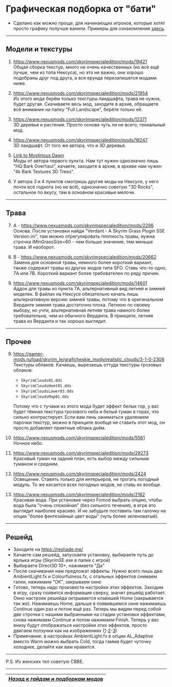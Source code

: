 # Графическая подборка от "бати"

+ Сделано как можно проще, для начинающих игроков, которые хотят просто графику получше ванили. Примеры для ознакомления [здесь](https://mega.nz/#F!r5JWFaBC!CYIMG98voiWmhPHRSIZbjg).

------

## Модели и текстуры

1) https://www.nexusmods.com/skyrimspecialedition/mods/19421  
Общая сборка текстур, много не очень качественных (но всё ещё лучше, чем из топа Нексуса), но это не важно, они хорошо подобраны друг под друга, а вся ерунда перезапишется модами ниже.

2) https://www.nexusmods.com/skyrimspecialedition/mods/21954  
Из этого мода берём только текстуры ландшафта, трава не нужна, будет другая. Скачиваете весь мод, заходите в архив, обращаете всё внимание на папку "Full Landscape", берёте только её.

3) https://www.nexusmods.com/skyrimspecialedition/mods/12371  
3D деревья и растения. Просто основа чуть ли не всего, гениальный мод.

4) https://www.nexusmods.com/skyrimspecialedition/mods/18247  
3D ландшафт. От того же автора, что и 3D деревья.

5) [Link to Mystirious Dawn](https://mega.nz/#F!P8B2DKDL!ThFYR7QP0Av-HW1l9AQYRQ)  
Моды от автора первого пункта. Нам тут нужен однозначно лишь "HQ Bark Overhaul", качаете, заходите в архив, в архиве нам нужен "4k Bark Textures 3D Trees".

6) У автора 3 и 4 пунктов смотришь другие моды на Нексусе, у него почти всё годнота (но не всё), однозначно советую "3D Rocks", остальное по вкусу, там в основном красивые мелочи.

------

## Трава

7) A - https://www.nexusmods.com/skyrimspecialedition/mods/2296  
Основа. После установки найди "Verdant - A Skyrim Grass Plugin SSE Version.ini", там можно отрегулировать плотность травы, нужна строчка iMinGrassSize=60 - чем больше значение, тем меньше трава. И наоборот.

7) B - https://www.nexusmods.com/skyrimspecialedition/mods/20662  
Замена для основной травы, немного более короткий вариант, также содержит травы из других модов типа SFO. Ставь что-то одно, 7A или 7B. Короткий вариант более требователен по ряду причин.

8) https://www.nexusmods.com/skyrimspecialedition/mods/14601  
Аддон для травы из пункта 7A, альтернативный вид летней и зимней моделек. В файлах на Нексусе обязательно качать лишь альтернативную версию зимней травы, потому что в оригинальном Верданте зимняя трава достаточно плоха. Летнюю по своему выбору, но учти, альтернативная летняя трава намного более требовательна, чем из обычного Верданта. В принципе, летняя трава из Верданта и так хорошо выглядит.

------

## Прочее

9) https://gamer-mods.ru/load/skyrim_le/graficheskie_mody/realistic_clouds/3-1-0-2308  
Текстуры облаков. Качаешь, вырезаешь оттуда текстуры грозовых облаков:

    + `SkyrimClouds01.dds`  
    + `SkyrimCloudsHeet01.dds`  
    + `SkyrimCloudsLower03.dds`  
    + `SkyrimCloudsMap01.dds`

    Потому что с тучами из этого мода будет эффект белых гор, у вас будет тёмная текстура грозового неба и белый туман в горах, что сильно контрастирует. Если вам лень заниматься удалением парочки текстур, можно в принципе вообще не ставить этот мод, он просто добавляет приятные облака днём.

10) https://www.nexusmods.com/skyrimspecialedition/mods/5561  
Ночное небо.

11) https://www.nexusmods.com/skyrimspecialedition/mods/29273  
Красивый туман на задний план, есть выбор между сильным туманом и средним.

12) https://www.nexusmods.com/skyrimspecialedition/mods/2424  
Освещение. Ставить только для интерьеров, не трогать погодный модуль. То же касается всех погодных модов, не ставь их вообще.

13) https://www.nexusmods.com/skyrimspecialedition/mods/2182  
Красивая вода. При установке через Fomod выбрать опцию, чтобы вода была "очень спокойная" (без сильного течения), в игре это выглядит наиболее красиво. И не забудьте поставить там галочку на опции "более фентезийный цвет воды" (чуть более зеленоватый).

------

## Решейд

+ Заходите на https://reshade.me/
+ Качаете сам решейд, запускаете установку, выбираете путь до ярлыка игры (SkyrimSE.exe в папке с игрой)
+ Выбираете Direct3D 10+, нажимаете "Да"
+ После скачивания нам предложат эффекты. Нужно всего лишь два: AmbientLight.fx и Colourfulness.fx, с отальных эффектов снимаем галки, нажимаем "ОК", закрываем окно
+ Готово, теперь надо произвести настройки этих эффектов. Заходим в игру, сразу появится информация сверху, значит решейд работает. Окно настроек решейда октрывается клавишей Home (закрывается так же). Нажимаешь Home, дальше в появившемся окне нажимаешь Continue один раз и потом ещё раз. Теперь мы видим перед собой две строчки с нашими выбранными на стадии установки эффектами, снова нажимаем Continue и потом нажимаем Finish. Теперь у вас внизу будут отображаться настройки этих эффектов, просто двигаем ползунки как на изображениях ([1](1.png)-[2](2.png)-[3](3.png))
+ Примечание: в настройках AmbientLight.fx в опции AL_Adaptive вместо Warm можно выбрать Cold, тогда гамма будет чуточку холоднее, делайте как вам нравится.

------

P.S. Из женских тел советую CBBE.

------

|[*Назад к гайдам и подборкам модов*](../../../01_Main_Info/04_Гайды_и_подборки_модов.md)|
|:---:|
